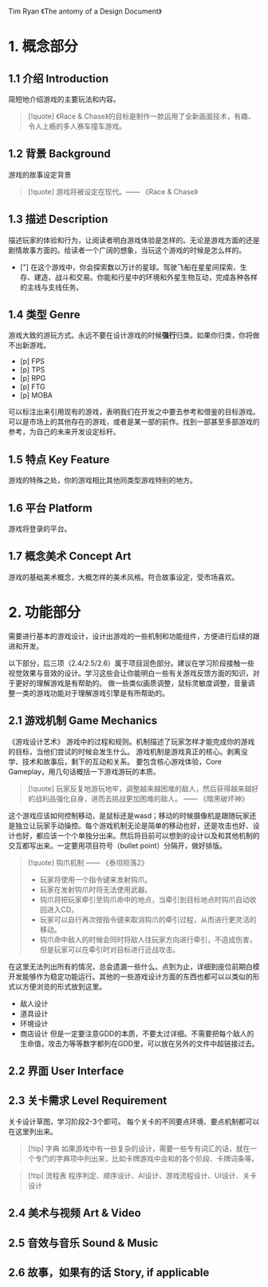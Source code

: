 Tim Ryan 《The antomy of a Design Document》
# 1. 概念部分

## 1.1 介绍 Introduction
简短地介绍游戏的主要玩法和内容。

> [!quote] 《Race & Chase》的目标是制作一款运用了全新画面技术，有趣、令人上瘾的多人赛车撞车游戏。

## 1.2 背景 Background
游戏的故事设定背景
> [!quote] 游戏将被设定在现代。—— 《Race & Chase》
## 1.3 描述 Description
描述玩家的体验和行为，让阅读者明白游戏体验是怎样的。无论是游戏方面的还是剧情故事方面的。给读者一个广阔的想象，当玩这个游戏的时候是怎么样的。

- ["] 在这个游戏中，你会探索数以万计的星球。驾驶飞船在星星间探索、生存、建造、战斗和交易。你能和行星中的环境和外星生物互动，完成各种各样的主线与支线任务。
## 1.4 类型 Genre
游戏大致的游玩方式。永远不要在设计游戏的时候**强行**归类。如果你归类，你将做不出新游戏。
- [p] FPS
- [p] TPS
- [p] RPG
- [p] FTG
- [p] MOBA

可以标注出来引用现有的游戏，表明我们在开发之中要去参考和借鉴的目标游戏。可以是市场上的其他存在的游戏，或者是某一部的前作。找到一部甚至多部游戏的参考，为自己的未来开发设定标杆。
## 1.5 特点 Key Feature
游戏的特殊之处，你的游戏相比其他同类型游戏特别的地方。

## 1.6 平台 Platform
游戏将登录的平台。
## 1.7 概念美术 Concept Art
游戏的基础美术概念，大概怎样的美术风格。符合故事设定，受市场喜欢。

# 2. 功能部分
需要进行基本的游戏设计，设计出游戏的一些机制和功能组件，方便进行后续的跟进和开发。

以下部分，后三项（2.4/2.5/2.6）属于项目润色部分。建议在学习阶段接触一些视觉效果与音效的设计。学习这些会让你能明白一些有关游戏反馈方面的知识，对于更好的理解游戏是有帮助的。
做一些类似画质调整，鼠标灵敏度调整，音量调整一类的游戏功能对于理解游戏引擎是有所帮助的。
## 2.1 游戏机制  Game Mechanics
《游戏设计艺术》
游戏中的过程和规则。机制描述了玩家怎样才能完成你的游戏的目标，当他们尝试的时候会发生什么。
游戏机制是游戏真正的核心。剥离没学、技术和故事后，剩下的互动和关系。
要包含核心游戏体验，Core Gameplay，用几句话概括一下游戏游玩的本质。
> [!quote] 玩家反复地游玩地牢，调整越来越困难的敌人，然后获得越来越好的战利品强化自身，进而去挑战更加困难的敌人。 —— 《暗黑破坏神》

这个游戏应该如何控制移动，是鼠标还是wasd；移动的时候摄像机是跟随玩家还是独立让玩家手动操控。每个游戏机制无论是简单的移动也好，还是攻击也好、设计也好，都应该一个个单独分出来。然后将目前可以想到的设计以及和其他机制的交互都写出来。一定要用项目符号（bullet point）分隔开，做好排版。

> [!quote] 钩爪机制 —— 《泰坦陨落2》
> - 玩家将使用一个指令键来发射钩爪。
> - 玩家在发射钩爪时将无法使用武器。
> - 钩爪将把玩家牵引至钩爪命中的地点，当牵引到目标地点时钩爪自动收回进入CD。
> - 玩家可以自行再次按指令键来取消钩爪的牵引过程，从而进行更灵活的移动。
> - 钩爪命中敌人的时候会同时将敌人往玩家方向进行牵引，不造成伤害，但是玩家可以在牵引时对目标进行近战攻击。

在这里无法列出所有的情况，总会遗漏一些什么。点到为止，详细到座位前期白模开发能够作为稳定功能运行。其他的一些游戏设计方面的东西也都可以以类似的形式以方便浏览的形式放到这里。
- 敌人设计
- 道具设计
- 环境设计
- 商店设计
但是一定要注意GDD的本质，不要太过详细。不需要把每个敌人的生命值，攻击力等等数字都列在GDD里，可以放在另外的文件中超链接过去。
## 2.2 界面 User Interface

## 2.3 关卡需求 Level Requirement
关卡设计草图，学习阶段2-3个即可。
每个关卡的不同要点环境、要点机制都可以在这里列出来。

> [!tip] 字典
如果游戏中有一些复杂的设计，需要一些专有词汇的话，就在一个专门的字典项中列出来，比如卡牌游戏中会和的各个阶段、卡牌词条等。

> [!tip] 流程表
> 程序判定、顺序设计、AI设计、游戏流程设计、UI设计、关卡设计

## 2.4 美术与视频 Art & Video

## 2.5 音效与音乐 Sound & Music

## 2.6 故事，如果有的话 Story, if applicable
